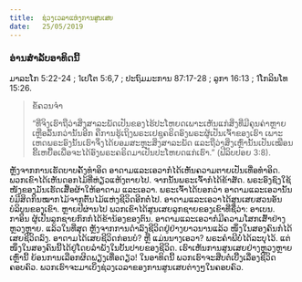 ```yaml
---
title:  ຊ່ວງເວລາແຫ່ງການສູນເສຍ
date:   25/05/2019
---
```


### ອ່ານສໍາລັບອາທິດນີ້
ມາລະໂກ 5:22-24 ; 1ເປໂຕ 5:6,7 ; ປະຖົມມະການ 87:17-28 ; ລູກາ 16:13 ; 1ໂກລິນໂທ 15:26.

> <p>ຂໍ້ຄວນຈໍາ</p>
> “ທີ່ຈິງເຮົາຖືວ່າສິ່ງສາລະພັດເປັນຂອງໄຮ້ປະໂຫຍດເພາະເຫັນແກ່ສິ່ງທີ່ມີຄຸນຄ່າຫຼາຍເຫຼືອລົ້ນກວ່ານັ້ນອີກ ຄືການຮູ້ເຖິງພຣະເຢຊູຄຣິດອົງພຣະຜູ້ເປັນເຈົ້າຂອງເຮົາ ເພາະເຫດພຣະອົງນັ້ນເຮົາຈຶ່ງໄດ້ຍອມສະຫຼະສິ່ງສາລະພັດ ແລະຖືວ່າສິ່ງເຫຼົ່ານັ້ນເປັນເໝືອນຂີ້ເຫຍື້ອເພື່ອຈະໄດ້ອົງພຣະຄຣິດມາເປັນປະໂຫຍດແກ່ເຮົາ.” (ຟີລິບປອຍ 3:8).

ຫຼັງຈາກການເຮັດບາບຄັ້ງທໍາອິດ ອາດາມແລະເອວາກໍໄດ້ເຫັນຄວາມຕາຍເປັນເທື່ອທໍາອິດ. ພວກເຂົາໄດ້ເຫັນດອກໄມ້ທີ່ຫ່ຽວແຫ້ງຕາຍໄປ. ຈາກນັ້ນພຣະເຈົ້າກໍໄດ້ຂ້າສັດ. ພຣະອົງຊົງໃຊ້ໜັງຂອງມັນເຮັດເສື້ອຜ້າໃຫ້ອາດາມ ແລະເອວາ. ພຣະເຈົ້າໄດ້ບອກວ່າ ອາດາມແລະເອວານັ້ນບໍ່ມີສິດກິນໝາກໄມ້ຈາກຕົ້ນໄມ້ແຫ່ງຊີວິດອີກຕໍ່ໄປ. ອາດາມແລະເອວາໄດ້ສູນເສຍສວນອັນບໍລິບູນຂອງເຂົາ. ຫຼາຍປີຜ່ານໄປ ພວກເຂົາໄດ້ສູນເສຍລູກຊາຍຂອງເຂົາທີ່ຊື່ວ່າ: ອາເບນ. ກາອິນ ຜູ້ເປັນລູກຊາຍກົກກໍໄດ້ຂ້ານ້ອງຂອງຕົນ. ອາດາມແລະເອວາກໍມີຄວາມໂສກເສົ້າຢ່າງຫຼວງຫຼາຍ. ແລ້ວໃນທີ່ສຸດ ຫຼັງຈາກການດໍາລົງຊີວິດຢູ່ຢ່າງຍາວນານແລ້ວ ໜຶ່ງໃນສອງຄົນກໍໄດ້ເສຍຊີວິດລົງ. ອາດາມໄດ້ເສຍຊີວິດກ່ອນບໍ? ຫຼື ແມ່ນນາງເອວາ? ພຣະຄໍາພີບໍ່ໄດ້ລະບຸໄວ້. ແຕ່ໜຶ່ງໃນສອງຄົນນີ້ໄດ້ຢູ່ໂດຍລໍາພັງໃນບັ້ນປາຍຂອງຊີວິດ. ເຮົາເຫັນການສູນເສຍຢ່າງຫຼວງຫຼາຍເຫຼົ່ານີ້ ຍ້ອນການເລືອກຜິດພຽງເທື່ອດຽວ! ໃນອາທິດນີ້ ພວກເຮົາຈະສືບຕໍ່ເບິີ່ງເລື່ອງຊີວິດຄອບຄົວ. ພວກເຮົາຈະມາເບິ່ງຊ່ວງເວລາຂອງການສູນເສຍຕ່າງໆໃນຄອບຄົວ.